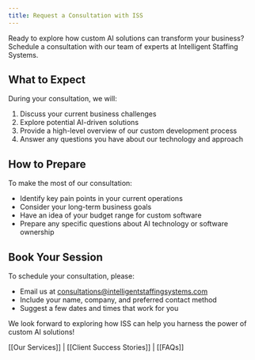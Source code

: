 ```yaml
---
title: Request a Consultation with ISS
---
```


Ready to explore how custom AI solutions can transform your business? Schedule a consultation with our team of experts at Intelligent Staffing Systems.

## What to Expect
During your consultation, we will:
1. Discuss your current business challenges
2. Explore potential AI-driven solutions
3. Provide a high-level overview of our custom development process
4. Answer any questions you have about our technology and approach

## How to Prepare
To make the most of our consultation:
- Identify key pain points in your current operations
- Consider your long-term business goals
- Have an idea of your budget range for custom software
- Prepare any specific questions about AI technology or software ownership

## Book Your Session
To schedule your consultation, please:
- Email us at consultations@intelligentstaffingsystems.com
- Include your name, company, and preferred contact method
- Suggest a few dates and times that work for you

We look forward to exploring how ISS can help you harness the power of custom AI solutions!

[[Our Services]] | [[Client Success Stories]] | [[FAQs]]